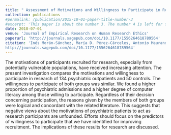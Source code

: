 ```yaml
---
title: " Assessment of Motivations and Willingness to Participate in Research of Outpatients With Anxiety, Mood, and Psychotic Disorders"
collection: publications
#permalink: /publication/2015-10-01-paper-title-number-3
#excerpt: 'This paper is about the number 3. The number 4 is left for future work.'
date: 2018-07-01
venue: 'Journal of Empirical Research on Human Research Ethics'
paperurl: 'http://journals.sagepub.com/doi/10.1177/1556264618789564'
citation: 'Inés Morán-Sánchez, María D. Pérez-Cárceles, Antonio Maurandi-López, Assessment of Motivations and Willingness to Participate in Research of Outpatients With Anxiety, Mood, and Psychotic Disorders, <i>Journal of Empirical Research on Human Research Ethics</i>, 1-15,
http://journals.sagepub.com/doi/10.1177/1556264618789564'
---
```



The motivations of participants recruited for research, especially from potentially vulnerable populations, have received increasing attention. The present investigation compares the motivations and willingness to participate in research of 134 psychiatric outpatients and 50 controls. The willingness to participate of both groups was similar. We found a higher proportion of psychiatric admissions and a higher degree of computer literacy among those willing to participate. Regardless of their decision concerning participation, the reasons given by the members of both groups were logical and concordant with the related literature. This suggests that negative views about the motivations of psychiatric patients to act as research participants are unfounded. Efforts should focus on the predictors of willingness to participate that we have identified for improving recruitment. The implications of these results for research are discussed.
